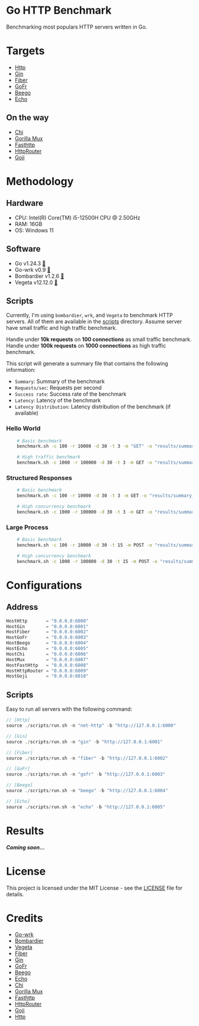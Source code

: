 # Go HTTP Benchmark
Benchmarking most populars HTTP servers written in Go. 

# Targets
* [Http](https://pkg.go.dev/net/http)
* [Gin](https://github.com/gin-gonic/gin)
* [Fiber](https://github.com/gofiber/fiber)
* [GoFr](https://github.com/gofiber/fiber)
* [Beego](https://github.com/astaxie/beego)
* [Echo](https://github.com/labstack/echo)

## On the way
* [Chi](https://github.com/go-chi/chi)
* [Gorilla Mux](https://github.com/gorilla/mux)
* [Fasthttp](https://github.com/valyala/fasthttp)
* [HttpRouter](https://github.com/julienschmidt/httprouter)
* [Goji](https://github.com/zenazn/goji)

# Methodology
## Hardware
* CPU: Intel(R) Core(TM) i5-12500H CPU @ 2.50GHz
* RAM: 16GB
* OS: Windows 11

## Software
* Go v1.24.3 [🔗](https://go.dev/)
* Go-wrk v0.9 [🔗](https://github.com/tsliwowicz/go-wrk/)
* Bombardier v1.2.6 [🔗](https://github.com/codesenberg/bombardier/)
* Vegeta v12.12.0 [🔗](https://github.com/tsenart/vegeta/)

## Scripts
Currently, I'm using `bombardier`, `wrk`, and `Vegeta` to benchmark HTTP servers. All of them are available in the [scripts](./scripts) directory. Assume server have small traffic and high traffic benchmark. 

Handle under **10k requests** on **100 connections** as small traffic benchmark. Handle under **100k requests** on **1000 connections** as high traffic benchmark.

This script will generate a summary file that contains the following information:
* `Summary`: Summary of the benchmark
* `Requests/sec`: Requests per second
* `Success rate`: Success rate of the benchmark
* `Latency`: Latency of the benchmark
* `Latency Distribution`: Latency distribution of the benchmark (if available)

### Hello World
```bash
    # Basic benchmark
    benchmark.sh -c 100 -r 10000 -d 30 -t 3 -m "GET" -o "results/summary_${TARGET_NAME}_hello_world_basic.txt" "${TARGET_BASE}/hello-world"

    # High traffic benchmark
    benchmark.sh -c 1000 -r 100000 -d 30 -t 3 -m GET -o "results/summary_${TARGET_NAME}_hello_world_high_traffic.txt" "${TARGET_BASE}/hello-world"
```

### Structured Responses
```bash
    # Basic benchmark
    benchmark.sh -c 100 -r 10000 -d 30 -t 3 -m GET -o "results/summary_${TARGET_NAME}_structured_responses_basic.txt" "${TARGET_BASE}/structured-messages"

    # High concurrency benchmark
    benchmark.sh -c 1000 -r 100000 -d 30 -t 3 -m GET -o "results/summary_${TARGET_NAME}_structured_responses_high_traffic.txt" "${TARGET_BASE}/structured-messages"
```

### Large Process
```bash
    # Basic benchmark
    benchmark.sh -c 100 -r 10000 -d 30 -t 15 -m POST -o "results/summary_${TARGET_NAME}_large_process_basic.txt" "${TARGET_BASE}/large-process"

    # High concurrency benchmark
    benchmark.sh -c 1000 -r 100000 -d 30 -t 15 -m POST -o "results/summary_${TARGET_NAME}_large_process_high_traffic.txt" "${TARGET_BASE}/large-process"
```

# Configurations
## Address
```go
HostHttp       = "0.0.0.0:6000"
HostGin        = "0.0.0.0:6001"
HostFiber      = "0.0.0.0:6002"
HostGoFr       = "0.0.0.0:6003"
HostBeego      = "0.0.0.0:6004"
HostEcho       = "0.0.0.0:6005"
HostChi        = "0.0.0.0:6006"
HostMux        = "0.0.0.0:6007"
HostFastHttp   = "0.0.0.0:6008"
HostHttpRouter = "0.0.0.0:6009"
HostGoji       = "0.0.0.0:6010"
```

## Scripts
Easy to run all servers with the following command:
```go
// [Http]
source ./scripts/run.sh -n "net-http" -b "http://127.0.0.1:6000"

// [Gin]
source ./scripts/run.sh -n "gin" -b "http://127.0.0.1:6001"

// [Fiber]
source ./scripts/run.sh -n "fiber" -b "http://127.0.0.1:6002"

// [GoFr]
source ./scripts/run.sh -n "gofr" -b "http://127.0.0.1:6003"

// [Beego]
source ./scripts/run.sh -n "beego" -b "http://127.0.0.1:6004"

// [Echo]
source ./scripts/run.sh -n "echo" -b "http://127.0.0.1:6005"
```


# Results
***Coming soon...***

# License
This project is licensed under the MIT License - see the [LICENSE](LICENSE) file for details.

# Credits
* [Go-wrk](https://github.com/tsliwowicz/go-wrk/)
* [Bombardier](https://github.com/codesenberg/bombardier/)
* [Vegeta](https://github.com/tsenart/vegeta/)
* [Fiber](https://github.com/gofiber/fiber/)
* [Gin](https://github.com/gin-gonic/gin/)
* [GoFr](https://github.com/gofiber/fiber/)
* [Beego](https://github.com/astaxie/beego/)
* [Echo](https://github.com/labstack/echo/)
* [Chi](https://github.com/go-chi/chi/)
* [Gorilla Mux](https://github.com/gorilla/mux/)
* [Fasthttp](https://github.com/valyala/fasthttp/)
* [HttpRouter](https://github.com/julienschmidt/httprouter/)
* [Goji](https://github.com/zenazn/goji/)
* [Http](https://pkg.go.dev/net/http/)
